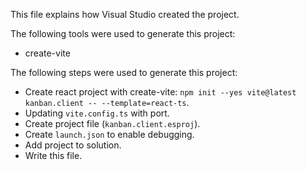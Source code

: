 This file explains how Visual Studio created the project.

The following tools were used to generate this project:
- create-vite

The following steps were used to generate this project:
- Create react project with create-vite: `npm init --yes vite@latest kanban.client -- --template=react-ts`.
- Updating `vite.config.ts` with port.
- Create project file (`kanban.client.esproj`).
- Create `launch.json` to enable debugging.
- Add project to solution.
- Write this file.
